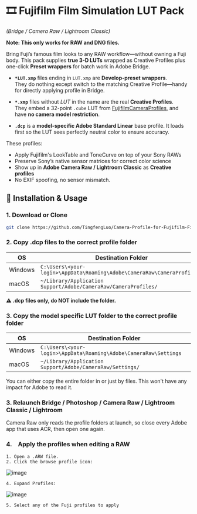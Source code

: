 # 🎞 Fujifilm Film Simulation LUT Pack  
*(Bridge / Camera Raw / Lightroom Classic)*

**Note: This only works for RAW and DNG files.**

Bring Fuji’s famous film looks to any RAW workflow—without owning a Fuji body.
This pack supplies **true 3-D LUTs** wrapped as Creative Profiles plus
one-click **Preset wrappers** for batch work in Adobe Bridge.

* **`*LUT.xmp`** files ending in `LUT.xmp` are **Develop-preset wrappers**.  
  They do nothing except switch to the matching Creative Profile—handy for
  directly applying profile in Bridge.

* **`*.xmp`** files without *LUT* in the name are the real **Creative Profiles**.  
  They embed a 32-point `.cube` LUT from [FujifilmCameraProfiles](https://github.com/abpy/FujifilmCameraProfiles), and have **no camera model restriction**.

* **`.dcp`** is a **model-specific Adobe Standard Linear** base profile.
  It loads first so the LUT sees perfectly neutral color to ensure accuracy. 



These profiles:
- Apply Fujifilm's LookTable and ToneCurve on top of your Sony RAWs
- Preserve Sony’s native sensor matrices for correct color science
- Show up in **Adobe Camera Raw / Lightroom Classic** as **Creative profiles**
- No EXIF spoofing, no sensor mismatch.  


## 🚀 Installation & Usage

### 1. Download or Clone
```bash
git clone https://github.com/TingfengLuo/Camera-Profile-for-Fujifilm-Film-Simulation.git
```
### 2. Copy .dcp files to the correct profile folder

| OS      | Destination Folder                                              |
| ------- | --------------------------------------------------------------- |
| Windows | `C:\Users\<your-login>\AppData\Roaming\Adobe\CameraRaw\CameraProfiles\`|
| macOS   | `~/Library/Application Support/Adobe/CameraRaw/CameraProfiles/` |

:warning: **.dcp files only, do NOT include the folder.**
### 3. Copy the model specific LUT folder to the correct profile folder

| OS      | Destination Folder                                              |
| ------- | --------------------------------------------------------------- |
| Windows | `C:\Users\<your-login>\AppData\Roaming\Adobe\CameraRaw\Settings`|
| macOS   | `~/Library/Application Support/Adobe/CameraRaw/Settings/` |

You can either copy the entire folder in or just by files. This won't have any impact for Adobe to read it.
### 3. Relaunch Bridge / Photoshop / Camera Raw / Lightroom Classic / Lightroom
Camera Raw only reads the profile folders at launch, so close every Adobe app that uses ACR, then open one again.

### 4. Apply the profiles when editing a RAW
```
1. Open a .ARW file.
2. Click the browse profile icon:
```
![image](images/browse.png)
```
4. Expand Profiles:
```
![image](images/profile.png)
```
5. Select any of the Fuji profiles to apply
```

